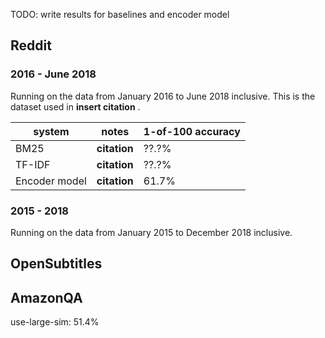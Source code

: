 TODO: write results for baselines and encoder model

## Reddit

### 2016 - June 2018

Running on the data from January 2016 to June 2018 inclusive. This is the dataset used in **insert citation** .


| system        	| notes          	| 1-of-100 accuracy 	|
|---------------	|----------------	|-------------------	|
| BM25          	| **citation**   	| ??.?%             	|
| TF-IDF        	| **citation**   	| ??.?%             	|
| Encoder model 	| **citation** 	  | 61.7%             	|

### 2015 - 2018

Running on the data from January 2015 to December 2018 inclusive.



## OpenSubtitles

## AmazonQA


use-large-sim: 51.4%
